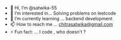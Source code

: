 - 👋 Hi, I’m @satwika-55
- 👀 I’m interested in... Solving problems on leetcode
- 🌱 I’m currently learning ... backend development
- 📫 How to reach me ... chitrasatwika@gmail.com
- ⚡ Fun fact: ... I code , who doesn't ?

<!---
satwika-55/satwika-55 is a ✨ special ✨ repository because its `README.md` (this file) appears on your GitHub profile.
You can click the Preview link to take a look at your changes.
--->
